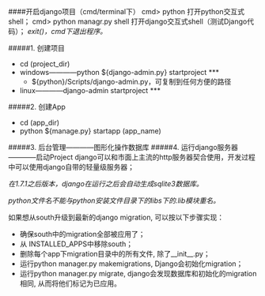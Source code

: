 ####开启django项目（cmd/terminal下）
cmd> python                     打开python交互式shell；
cmd> python managr.py shell     打开django交互式shell（测试Django代码）；
*exit()，cmd下退出程序。*

#####1. 创建项目
- cd (project_dir)
- windows————python ${django-admin.py} startproject ***
    + ${python}/Scripts/django-admin.py，可复制到任何方便的路径
- linux————django-admin startproject ***

#####2. 创建App
- cd (app_dir)
- python ${manage.py} startapp (app_name)

#####3. 后台管理————图形化操作数据库
#####4. 运行django服务器————启动Project
django可以和市面上主流的http服务器契合使用，开发过程中可以使用django自带的轻量级服务器；

*在1.7.1之后版本，django在运行之后会自动生成sqlite3数据库。*

*python文件名不能与python安装文件目录下的libs下的.lib模块重名。*

如果想从south升级到最新的django migration, 可以按以下步骤实现：

- 确保south中的migration全部被应用了；
- 从 INSTALLED_APPS中移除south；
- 删除每个app下migration目录中的所有文件, 除了__init__.py；
- 运行python manager.py makemigrations, Django会初始化migration；
- 运行python manager.py migrate, django会发现数据库和初始化的migration相同, 从而将他们标记为已应用。